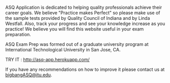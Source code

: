 ASQ Application is dedicated to helping quality professionals achieve their career goals. We believe "Practice makes Perfect" so please make use of the sample tests provided by Quality Council of Indiana and by Linda Westfall. Also, track your progress and see your knowledge increase as you practice! We believe you will find this website useful in your exam preparation.

ASQ Exam Prep was formed out of a graduate university program at International Technological University in San Jose, CA.

TRY IT : http://asq-app.herokuapp.com/

If you have any recommendations on how to improve it please contact us at bigbangASQ@itu.edu.

